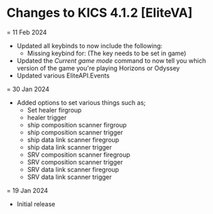 # Changes to KICS 4.1.2 [EliteVA]

= 11 Feb 2024
- Updated all keybinds to now include the following:
	- Missing keybind for: (The key needs to be set in game)
- Updated the *Current game mode* command to now tell you which version of the game you're playing Horizons or Odyssey
- Updated various EliteAPI.Events

= 30 Jan 2024
- Added options to set various things such as;
	- Set healer firgroup
	- healer trigger
	- ship composition scanner firgroup
	- ship composition scanner trigger
	- ship data link scanner firegroup
	- ship data link scanner trigger
	- SRV composition scanner firegroup
	- SRV composition scanner trigger
	- SRV data link scanner firegroup
	- SRV data link scanner trigger

= 19 Jan 2024
- Initial release